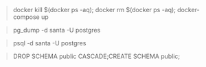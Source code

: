 > docker kill $(docker ps -aq); docker rm $(docker ps -aq); docker-compose up

> pg_dump -d santa -U postgres

> psql -d santa -U postgres

> DROP SCHEMA public CASCADE;CREATE SCHEMA public;
